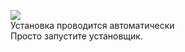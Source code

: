 ![]("https://postimg.cc/bZJpM5NS")
<br>
Установка проводится автоматически
<br>
Просто запустите установщик.
